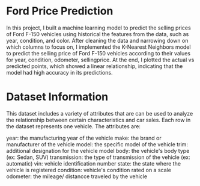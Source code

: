 # Ford Price Prediction
In this project, I built a machine learning model to predict the selling prices of Ford F-150 vehicles using historical the features from the data, such as year, condition, and color. After cleaning the data and narrowing down on which columns to focus on, I implemented the K-Nearest Neighbors model to predict  the selling price of Ford F-150 vehicles according to their values for year, condition, odometer, sellingprice. At the end, I plotted the actual vs predicted points, which showed a linear relationship, indicating that the model had high accuracy in its predictions.

# Dataset Information
This dataset includes a variety of attributes that are can be used to analyze the relationship between certain characteristics and car sales. Each row in the dataset represents one vehicle. The attributes are:

year: the manufacturing year of the vehicle
make: the brand or manufacturer of the vehicle
model: the specific model of the vehicle
trim: additional designation for the vehicle model
body: the vehicle's body type (ex: Sedan, SUV)
transmission: the type of transmission of the vehicle (ex: automatic)
vin: vehicle identification number
state: the state where the vehicle is registered
condition: vehicle's condition rated on a scale
odometer: the mileage/ distancce traveled by the vehicle
